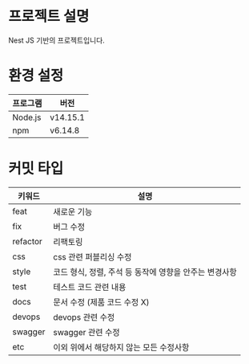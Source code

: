 # 프로젝트 설명
Nest JS 기반의 프로젝트입니다.

# 환경 설정
| 프로그램 | 버전 |
| ------ | ------ |
| Node.js | v14.15.1 |
| npm | v6.14.8 |

# 커밋 타입
| 키워드      | 설명                               |
|----------|----------------------------------|
| feat     | 새로운 기능                           |
| fix      | 버그 수정                            |
| refactor | 리팩토링                             |
| css      | css 관련 퍼블리싱 수정                   |
| style    | 코드 형식, 정렬, 주석 등 동작에 영향을 안주는 변경사항 |
| test     | 테스트 코드 관련 내용                     |
| docs     | 문서 수정 (제품 코드 수정 X)               |
| devops   | devops 관련 수정                     |
| swagger  | swagger 관련 수정                    |
| etc      | 이외 위에서 해당하지 않는 모든 수정사항           |  
